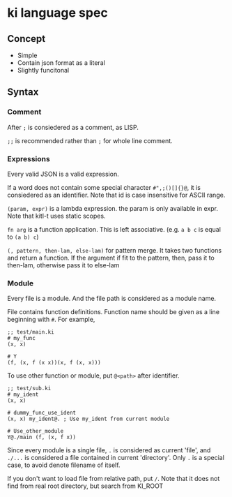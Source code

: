 # ki language spec

## Concept

- Simple
- Contain json format as a literal
- Slightly funcitonal

## Syntax

### Comment

After `;` is consiedered as a comment, as LISP.

`;;` is recommended rather than `;` for whole line comment.

### Expressions

Every valid JSON is a valid expression.

If a word does not contain some special character `#",;()[]{}@`, it is consiedered as an identifier. Note that id is case insensitive for ASCII range.

`(param, expr)` is a lambda expression. the param is only available in expr. Note that kitl-t uses static scopes.

`fn arg` is a function application. This is left associative. (e.g. `a b c` is equal to `(a b) c`)

`(, pattern, then-lam, else-lam)` for pattern merge. It takes two functions and return a function. If the argument if fit to the pattern, then, pass it to then-lam, otherwise pass it to else-lam

### Module

Every file is a module. And the file path is considered as a module name.

File contains function definitions. Function name should be given as a line beginning with `#`. For example,

```
;; test/main.ki
# my_func
(x, x)

# Y
(f, (x, f (x x))(x, f (x, x)))
```

To use other function or module, put `@<path>` after identifier.

```
;; test/sub.ki
# my_ident
(x, x)

# dummy_func_use_ident
(x, x) my_ident@. ; Use my_ident from current module

# Use_other_module
Y@./main (f, (x, f x))
```

Since every module is a single file, `.` is considered as current 'file', and `./...` is considered a file contained in current 'directory'. Only `.` is a special case, to avoid denote filename of itself.

If you don't want to load file from relative path, put `/`. Note that it does not find from real root directory, but search from KI_ROOT
